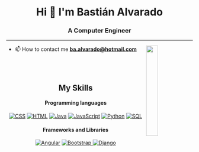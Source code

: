 <h1 align="center">Hi 🫡 I'm Bastián Alvarado</h1>
<h3 align="center">A Computer Engineer</h3>

<hr/>

<img align='right' src='#' width='25%'>


- 📫 How to contact me **ba.alvarado@hotmail.com**

<br/>

<br/>
<h2 align="center">My Skills</h2>

<h4 align="center">Programming languages</h4>

<p align="center">
<a href="#"><img alt="CSS" src="https://img.shields.io/badge/CSS-1572B6.svg?logo=css3&logoColor=white"></a>
<a href="#"><img alt="HTML" src="https://img.shields.io/badge/HTML-E34F26.svg?logo=html5&logoColor=white"></a>
<a href="#"><img alt="Java" src="https://custom-icon-badges.demolab.com/badge/Java-007396.svg?logo=java&logoColor=white"></a>
<a href="#"><img alt="JavaScript" src="https://img.shields.io/badge/JavaScript-F7DF1E.svg?logo=javascript&logoColor=black"></a>
<a href="#"><img alt="Python" src="https://img.shields.io/badge/Python-14354C.svg?logo=python&logoColor=white"></a>
<a href="#"><img alt="SQL" src="https://custom-icon-badges.demolab.com/badge/SQL-025E8C.svg?logo=database&logoColor=white"></a>
</p>

<h4 align="center">Frameworks and Libraries</h4>

<p align="center">
<a href="#"><img alt="Angular" src="https://img.shields.io/badge/Angular-%23DD0031.svg?logo=angular&logoColor=white"></a>
<a href="#"><img alt="Bootstrap" src="https://img.shields.io/badge/Bootstrap-7952B3.svg?logo=bootstrap&logoColor=white">
<a href="#"><img alt="Django" src="https://img.shields.io/badge/django-%23092E20.svg?logo=django&logoColor=white"></a>
</p>

